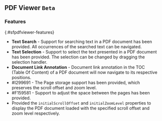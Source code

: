 ## PDF Viewer `Beta`

### Features
{:#sfpdfviewer-features}

* **Text Search** - Support for searching text in a PDF document has been provided. All occurrences of the searched text can be navigated.
* **Text Selection** - Support to select the text presented in a PDF document has been provided. The selection can be changed by dragging the selection handler.
* **Document Link Annotation** - Document link annotation in the TOC (Table Of Content) of a PDF document will now navigate to its respective positions.
* \#I299691 - The Page storage support has been provided, which preserves the scroll offset and zoom level.
* \#F159581 - Support to adjust the space between the pages has been provided.
* Provided the `initialScrollOffset` and `initialZoomLevel` properties to display the PDF document loaded with the specified scroll offset and zoom level respectively.